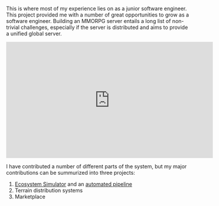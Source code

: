 This is where most of my experience lies on as a junior software engineer. This
project provided me with a number of great opportunities to grow as a software
engineer. Building an MMORPG server entails a long list of non-trivial
challenges, especially if the server is distributed and aims to provide a
unified global server.

<iframe width="560" height="315" src="https://www.youtube.com/embed/dI1XzT8ViP8" frameborder="0" allow="accelerometer; autoplay; encrypted-media; gyroscope; picture-in-picture" style="display:block; margin: 1em auto;" allowfullscreen></iframe>

I have contributed a number of different parts of the system, but my major
contributions can be summurized into three projects:

1. [Ecosystem Simulator](/experiences/durango_ecosim.html)
   and an [automated pipeline](/experience/durango_ecosim_pipeline.html)
2. Terrain distribution systems
3. Marketplace
